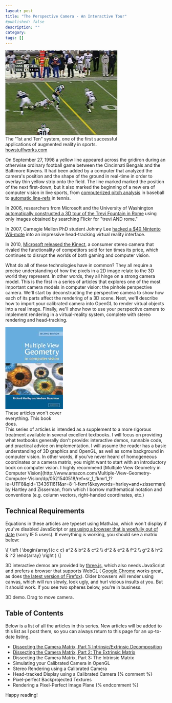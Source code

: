 ```yaml
---
layout: post
title: "The Perspective Camera - An Interactive Tour"
#published: false
description: ""
category: 
tags: []
---
```


<div class='context-img' style='width:350px'>
<img src='/img/1st_and_ten.jpg' />
<div class='caption'>The "1st and Ten" system, one of the first successful applications of augmented reality in sports.
<div class='credit'><a href="http://www.howstuffworks.com/first-down-line.htm">howstuffworks.com</a></div>
</div>
</div>

On September 27, 1998 a yellow line appeared across the gridiron during an otherwise ordinary football game between the Cincinnati Bengals and the Baltimore Ravens.  It had been added by a computer that analyzed the camera's position and the shape of the ground in real-time in order to overlay thin yellow strip onto the field.  The line marked marked the position of the next first-down, but it also marked the beginning of a new era of computer vision in live sports, from [computerized pitch analysis](http://www.youtube.com/watch?v=p-y7N-giirQ) in baseball to [automatic line-refs](http://www.youtube.com/watch?v=Cgeb61VIKvo) in tennis.  

In 2006, researchers from Microsoft and the University of Washington [automatically constructed a 3D tour of the Trevi Fountain in Rome](http://www.youtube.com/watch?v=IgBQCoEfiMs) using only images obtained by searching Flickr for "trevi AND rome."

In 2007, Carnegie Mellon PhD student Johnny Lee [hacked a $40 Nintento Wii-mote](http://www.youtube.com/watch?v=Jd3-eiid-Uw) into an impressive head-tracking virtual reality interface.

In 2010, [Microsoft released the Kinect](http://en.wikipedia.org/wiki/Kinect), a consumer stereo camera that rivaled the functionality of competitors sold for ten times its price, which continues to disrupt the worlds of both gaming and computer vision.

What do all of these technologies have in common?  They all require a precise understanding of how the pixels in a 2D image relate to the 3D world they represent.  In other words, they all hinge on a strong camera model.  This is the first in a series of articles that explores one of the most important camera models in computer vision: the pinhole perspective camera.  We'll start by deconstructing the perspective camera to show how each of its parts affect the rendering of a 3D scene.  Next, we'll describe how to import your calibrated camera into OpenGL to render virtual objects into a real image.  Finally, we'll show how to use your perspective camera to implement rendering in a virtual-reality system, complete with stereo rendering and head-tracking.

<div class='context-img' style='width:180px'>
    <a href="http://www.robots.ox.ac.uk/~vgg/hzbook/">
    <img src='/img/h_and_z.jpg' />
    </a>
    <div class='caption'>
        These articles won't cover everything.  This book does.
    </div>
</div>
This series of articles is intended as a supplement to a more rigorous treatment available in several excellent textbooks.  I will focus on providing what textbooks generally don't provide: interactive demos, runnable code, and practical advice on implementation.    I will assume the reader has a basic understanding of 3D graphics and OpenGL, as well as some background in computer vision.  In other words, if you've never heard of homogeneous coordinates or a camera matrix, you might want to start with an introductory book on computer vision.  I highly recommend [Multiple View Geometry in Computer Vision](http://www.amazon.com/Multiple-View-Geometry-Computer-Vision/dp/0521540518/ref=sr_1_fkmr1_1?ie=UTF8&qid=1343611611&sr=8-1-fkmr1&keywords=harley+and+zisserman) by Hartley and Zisserman, from which I borrow mathematical notation and conventions (e.g. column vectors, right-handed coordinates, etc.)

<!--more-->

Technical Requirements
-----------------------

Equations in these articles are typeset using MathJax, which won't display if you've disabled JavaScript or [are using a browser that is woefully out of date](http://www.mathjax.org/resources/browser-compatibility/) (sorry IE 5 users).  If everything is working, you should see a matrix below:

<div>
\[
\left (
\begin{array}{c c c}
a^2 &  b^2 & c^2 \\
d^2 &  e^2 & f^2 \\
g^2 &  h^2 & i^2
\end{array}
\right )
\]
</div>

3D interactive demos are provided by [three.js](https://github.com/mrdoob/three.js/), which also needs JavaScript and prefers a browser that supports WebGL ( [Google Chrome](http://google.com/chrome) works great, as does [the latest version of Firefox](http://www.mozilla.org/en-US/firefox/fx/#desktop)).  Older browsers will render using canvas, which will run slowly, look ugly, and hurl vicious insults at you.  But it should work.   If you see two spheres below, you're in business.

<script>

    requestAnimFrame = (function(){
      return  window.requestAnimationFrame       || 
              window.webkitRequestAnimationFrame || 
              window.mozRequestAnimationFrame    || 
              window.oRequestAnimationFrame      || 
              window.msRequestAnimationFrame     || 
              function( callback ){
                window.setTimeout(callback, 1000 / 60);
              };
    })();

    var $container;
    var mouseDX = 0, mouseDY = 0;
    var mouseDownX, mouseDownY;
    var x0, y0, s, fx, fy;
    var rot_y, tx, ty, tz;

    // set the scene size
    var WIDTH = 400,
      HEIGHT = 300;

    // set some camera attributes
    var VIEW_ANGLE = 45,
      ASPECT = WIDTH / HEIGHT,
      NEAR = 0.1,
      FAR = 10000;

    // get the DOM element to attach to
    // - assume we've got jQuery to hand

    // create a WebGL renderer, camera
    // and a scene
    var renderer = new THREE.WebGLRenderer();
//            var renderer = new THREE.CanvasRenderer();

    moveParameter = moveCameraCenter;
    //moveParameter = moveCameraPP;
    //moveParameter = zoomCamera;

    var default_focal = HEIGHT / 2 / Math.tan(VIEW_ANGLE * Math.PI / 360);
    var camera =
      new THREE.CalibratedCamera(
        default_focal, default_focal,
        0, 0,
        0,
        WIDTH,
        HEIGHT,
        NEAR,
        FAR);

    var scene = new THREE.Scene();

    // add the camera to the scene
    scene.add(camera);

    // the camera starts at 0,0,0
    // so pull it back
    camera.position.z = 300;

    // start the renderer
    renderer.setSize(WIDTH, HEIGHT);

    // set up the sphere vars
    var radius = 50,
        segments = 16,
        rings = 16;

    // create the sphere's material
    var sphereMaterial =
      new THREE.MeshLambertMaterial(
        {
          color: 0xCC0000
        });

    var sphere2Material =
      new THREE.MeshLambertMaterial(
        {
          color: 0x00CC00
        });

    var sphere = new THREE.Mesh(

      new THREE.SphereGeometry(
        radius,
        segments,
        rings),

      sphereMaterial);

    var sphere2 = new THREE.Mesh(

      new THREE.SphereGeometry(
        radius,
        segments,
        rings),

      sphere2Material);

    sphere2.position.z -= 100;
    sphere2.position.x -= 100;

    // add the sphere to the scene
    scene.add(sphere);
    scene.add(sphere2);

    // create a point light
    var pointLight =
      new THREE.PointLight(0xFFFFFF);

    // set its position
    pointLight.position.x = 10;
    pointLight.position.y = 50;
    pointLight.position.z = 130;

    // add to the scene
    scene.add(pointLight);

    function onMouseDown(event)
    {
        $(document).mousemove(onMouseMove);
        $(document).mouseup(onMouseUp);
        $(document).mouseout(onMouseOut);

        mouseDownX = event.screenX;
        mouseDownY = event.screenY;
    }

    function onMouseMove(event)
    {
        var mouseX = event.screenX;
        var mouseY = event.screenY;
        
        var mouseDX = mouseX - mouseDownX;
        var mouseDY = mouseY - mouseDownY;

        moveParameter(mouseDX, mouseDY);
        render();
    }


    function onMouseOut(event)
    {
        removeListeners();
    }

    function onMouseUp(event)
    {
        removeListeners();
    }

    function removeListeners()
    {
        $(document).unbind( 'mousemove');
        $(document).unbind( 'mouseup');
        $(document).unbind( 'mouseout');
    }

    function onTouchStart(event)
    {
        if ( event.touches.length == 1 ) {

            event.preventDefault();

            mouseDownX = event.touches[ 0 ].pageX;
            mouseDownY = event.touches[ 0 ].pageY;
        }
    }

    function onTouchMove(event)
    {
        if ( event.touches.length == 1 ) {

            event.preventDefault();

            var mouseX = event.touches[ 0 ].pageX;
            var mouseY = event.touches[ 0 ].pageY;

            var mouseDX = mouseX - mouseDownX;
            var mouseDY = mouseY - mouseDownY;

            moveParameter(mouseDX, mouseDY);
            render();
        }
    }

    function zoomCamera(param1, param2)
    {
        camera.fx = default_focal + 2*param2;
        camera.fy = default_focal + 2*param2;
        camera.s = -2*param1;
        camera.updateProjectionMatrix();
    }

    // move camera's principal point
    function moveCameraPP(param1, param2)
    {
        camera.x0 = param1;
        camera.y0 = -param2;
        camera.updateProjectionMatrix();
    }

    function moveCameraCenter(param1, param2)
    {
        camera.position.x =  param1;
        camera.position.y = -param2;
    }

    function animLoop() 
    {
        requestAnimFrame(animLoop);
        render();
    }

    function render()
    {
        renderer.render(scene, camera);
    }


    // attach the render-supplied DOM element
    $(document).ready(function(){
        $container = $('#3d_container');
        $container.prepend(renderer.domElement);

        $container.mousedown(onMouseDown);
        $container.bind( 'touchstart', onTouchStart);
        $container.bind( 'touchmove', onTouchMove);

        render();
    });

</script>


<div class="demo_3d">
    <div id="3d_container" >
    </div>
    <div class="caption">3D demo.  Drag to move camera. </div>
</div>

<a name="toc"></a>
<h2>Table of Contents  </h2>

Below is a list of all the articles in this series.  New articles will be added to this list as I post them, so you can always return to this page for an up-to-date listing.

* [Dissecting the Camera Matrix, Part 1: Intrinsic/Extrinsic Decomposition](/2012/08/14/decompose/)
* [Dissecting the Camera Matrix, Part 2: The Extrinsic Matrix](/2012/08/22/extrinsic/)
* Dissecting the Camera Matrix, Part 3: The Intrinsic Matrix
* Simulating your Calibrated Camera in OpenGL
* Stereo Rendering using a Calibrated Camera
* Head-tracked Display using a Calibrated Camera
{% comment %}
* Pixel-perfect Backprojected Textures
* Rendering a Pixel-Perfect Image Plane
{% endcomment %}

Happy reading!
